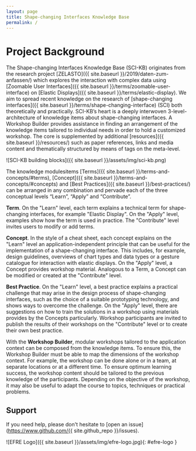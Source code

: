 ```yaml
---
layout: page
title: Shape-changing Interfaces Knowledge Base
permalink: /
---
```


# Project Background
The Shape-changing Interfaces Knowledge Base (SCI-KB) originates from the research project [ZELASTO]({{ site.baseurl }}/2019/daten-zum-anfassen/) which explores the interaction with complex data using [Zoomable User Interfaces]({{ site.baseurl }}/terms/zoomable-user-interface) on [Elastic Displays]({{ site.baseurl }}/terms/elastic-display). We aim to spread recent knowledge on the research of [shape-changing interfaces]({{ site.baseurl }}/terms/shape-changing-interface) (SCI) both theoretically and practically.  SCI-KB’s heart is a deeply interwoven 3-level-architecture of knowledge items about shape-changing interfaces. A Workshop Builder provides assistance in finding an arrangement of the knowledge items tailored to individual needs in order to hold a customized workshop. The core is supplemented by additional [resources]({{ site.baseurl }}/resources/) such as paper references, links and media content and thematically structured by means of tags on the meta-level.

![SCI-KB building blocks]({{ site.baseurl }}/assets/img/sci-kb.png)

The knowledge modulesitems [Terms]({{ site.baseurl }}/terms-and-concepts/#terms), [Concept]({{ site.baseurl }}/terms-and-concepts/#concepts) and [Best Practices]({{ site.baseurl }}/best-practices/) can be arranged in any combination and pervade each of the three conceptual levels “Learn”, “Apply” and “Contribute”. 

**Term**. On the "Learn" level, each term explains a technical term for shape-changing interfaces, for example "Elastic Display". On the "Apply" level, examples show how the term is used in practice. The "Contribute" level invites users to modify or add terms.

**Concept**. In the style of a cheat sheet, each concept explains on the "Learn" level an application-independent principle that can be useful for the implementation of a shape-changing interface. This includes, for example, design guidelines, overviews of chart types and data types or a gesture catalogue for interaction with elastic displays. On the "Apply" level, a Concept provides workshop material. Analogous to a Term, a Concept can be modified or created at the "Contribute" level.

**Best Practice**. On the "Learn" level, a best practice explains a practical challenge that may arise in the design process of shape-changing interfaces, such as the choice of a suitable prototyping technology, and shows ways to overcome the challenge. On the "Apply" level, there are suggestions on how to train the solutions in a workshop using materials provides by the Concepts particularly. Workshop participants are invited to publish the results of their workshops on the "Contribute" level or to create their own best practice.

With the **Workshop Builder**, modular workshops tailored to the application context can be composed from the knowledge items. To ensure this, the Workshop Builder must be able to map the dimensions of the workshop context. For example, the workshop can be done alone or in a team, at separate locations or at a different time. To ensure optimum learning success, the workshop content should be tailored to the previous knowledge of the participants. Depending on the objective of the workshop, it may also be useful to adapt the course to topics, techniques or practical problems.

## Support

If you need help, please don't hesitate to [open an issue](https://www.github.com/{{ site.github_repo }}/issues).

![EFRE Logo]({{ site.baseurl }}/assets/img/efre-logo.jpg){: #efre-logo }

